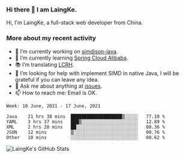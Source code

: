 ### Hi there 👋 I am LaingKe.

Hi, I'm LaingKe, a full-stack web developer from China.

### More about my recent activity

- 🔭 I’m currently working on [simdjson-java](https://github.com/laingke/simdjson-java).
- 🌱 I’m currently learning [Spring Cloud Alibaba](https://github.com/alibaba/spring-cloud-alibaba).
- :books: I’m translating [LCRH](https://github.com/LCTT/LCRH).
- 🤔 I’m looking for help with implement SIMD in native Java, I will be grateful if you can leave any idea.
- 💬 Ask me about anything at [issues](https://github.com/laingke/laingke/issues).
- 📫 How to reach me: Email is OK.

<!--START_SECTION:waka-->
```text
Week: 10 June, 2021 - 17 June, 2021

Java    21 hrs 38 mins  ███████████████████▒░░░░░   77.10 % 
YAML    3 hrs 37 mins   ███▒░░░░░░░░░░░░░░░░░░░░░   12.89 % 
XML     2 hrs 20 mins   ██░░░░░░░░░░░░░░░░░░░░░░░   08.36 % 
JSON    12 mins         ▒░░░░░░░░░░░░░░░░░░░░░░░░   00.76 % 
Other   10 mins         ░░░░░░░░░░░░░░░░░░░░░░░░░   00.62 % 
```
<!--END_SECTION:waka-->

![LaingKe's GitHub Stats](https://github-readme-stats.vercel.app/api?username=laingke&show_icons=true&theme=nightowl&count_private=true)
